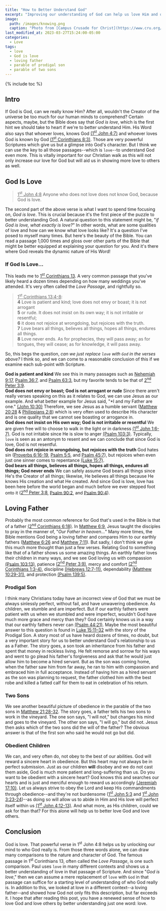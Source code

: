 ```yaml
---
title: "How to Better Understand God"
excerpt: "Improving our understanding of God can help us love Him and others better."
image: 
  path: /images/knowing.png
  caption: "Photo from [Campus Crusade for Christ](https://www.cru.org/us/en/how-to-know-god/would-you-like-to-know-god-personally.html)"
last_modified_at: 2023-03-27T15:24:00-05:00
categories:
  - Love
tags: 
  - love
  - God is love
  - loving father
  - parable of prodigal son
  - parable of two sons
---
```


{% include toc %}

## Intro
If God is God, can we really know Him? After all, wouldn't the Creator of the universe be too much for our human minds to comprehend? Certain aspects, maybe, but the Bible does say that *God is love*, which is the first hint we should take to heart if we're to better understand Him. His Word also says that whoever loves, knows God [(1<sup>st</sup> John 4:7)](https://www.biblegateway.com/passage/?search=1+John+4%3A7&version=ESV) and whoever loves God is known by God [(1<sup>st</sup> Corinthians 8:3)](https://www.biblegateway.com/passage/?search=1%20Corinthians%208%3A3&version=ESV). Those are very powerful Scriptures which give us but a glimpse into God's character. But I think we can use the key to all those passages--which is `love`--to understand God even more. This is vitally important for our Christian walk as this will not only increase our love for God but will aid us in showing more love to others as well.

## God Is Love
> <u>1<sup>st</sup> John 4:8</u> Anyone who does not love does not know God, because God is love.

The second part of the above verse is what I want to spend time focusing on, *God is love*. This is crucial because it's the first piece of the puzzle to better understanding God. A natural question to this statement might be, "*if God is love, what exactly is love?*" In other words, what are some qualities of love and how can we know what love looks like? It's a question I've posed to myself many times. But here's the beauty of the Bible. You can read a passage 1,000 times and gloss over other parts of the Bible that might be better equipped at explaining your question for you. And it's there where God reveals the dynamic nature of His Word! 

### If God Is Love...
This leads me to [1<sup>st</sup> Corinthians 13](https://www.biblegateway.com/passage/?search=1+Corinthians+13%3A4-8&version=ESV). A very common passage that you've likely heard a dozen times depending on how many weddings you've attended. It's very often called the *Love Passage*, and rightfully so.

> <u>1<sup>st</sup> Corinthians 13:4-8</u>:<br>
> **4** Love is patient and kind; love does not envy or boast; it is not arrogant<br>
> **5** or rude. It does not insist on its own way; it is not irritable or resentful;<br>
> **6** it does not rejoice at wrongdoing, but rejoices with the truth.<br>
> **7** Love bears all things, believes all things, hopes all things, endures all things.<br>
> **8** Love never ends. As for prophecies, they will pass away; as for tongues, they will cease; as for knowledge, it will pass away.

So, this begs the question, *can we just replace `love` with `God` in the verses above?* I think so, and we can come to a reasonable conclusion of this if we examine each sub-point with Scripture.

**God is patient and kind** We see this in many passages such as [Nehemiah 9:17](https://www.biblegateway.com/passage/?search=nehemiah+9%3A17&version=NKJV), [Psalm 36:7](https://www.biblegateway.com/passage/?search=psalm+36%3A7&version=NKJV), and [Psalm 63:3](https://www.biblegateway.com/passage/?search=psalm+63%3A3&version=NKJV), but my favorite tends to be that of [2<sup>nd</sup> Peter 3:9](https://www.biblegateway.com/passage/?search=2%20Peter%203%3A9&version=NKJV).<br>
**God does not envy or boast; God is not arrogant or rude** Since there aren't really verses speaking on this as it relates to God, we can use Jesus as our example. And what better example for Jesus said, "*I and my Father are one." [(John 10:30)](https://www.biblegateway.com/passage/?search=John%2010%3A30&version=NKJV) Therefore, we see Jesus as a humble servant ([Matthew 20:28](https://www.biblegateway.com/passage/?search=Matthew%2020%3A28&version=ESV) & [Philippians 2:8](https://www.biblegateway.com/passage/?search=Philippians%202%3A8&version=NKJV)) which is very often used to describe His character and is one quality that we cannot see boasting or arrogance in.<br>
**God does not insist on His own way; God is not irritable or resentful** We are given free will to choose to walk in the light or in darkness [(1<sup>st</sup> John 1:6-7)](https://www.biblegateway.com/passage/?search=1+John+1%3A6-7&version=KJV). God is not irritable since He is slow to anger [(Psalm 103:3)](https://www.biblegateway.com/passage/?search=psalm+103%3A8&version=KJV). Typically, `love` is seen as an antonym to resent and we can conclude that since God is love, God is not resentful.<br>
**God does not rejoice in wrongdoing, but rejoices with the truth** God hates sin ([Proverbs 6:16-19](https://www.biblegateway.com/passage/?search=proverbs%206%3A16-19&version=NKJV), [Psalm 5:5](https://www.biblegateway.com/passage/?search=psalm%205%3A5&version=NKJV), and [Psalm 45:7](https://www.biblegateway.com/passage/?search=Psalm%2045%3A7&version=ESV)), but rejoices when even just one sinner comes to repentance [(Luke 15:7)](https://www.biblegateway.com/passage/?search=luke+15%3A7&version=NKJV).<br>
**God bears all things, believes all things, hopes all things, endures all things; God never ends** We can safely assume God bears all things since He's the Creator of all things; likewise, He believes all things because He knows His creation and what He created. And since God is love, love has been here before the world began and much before we ever stepped foot onto it ([2<sup>nd</sup> Peter 3:8](https://www.biblegateway.com/passage/?search=2+peter+3%3A8&version=KJV), [Psalm 90:2](https://www.biblegateway.com/passage/?search=psalm+90%3A2&version=KJV), and [Psalm 90:4](https://www.biblegateway.com/passage/?search=psalm+90%3A4&version=KJV)).<br>

## Loving Father
Probably the most common reference for God that's used in the Bible is that of a father [(2<sup>nd</sup> Corinthians 6:18)](https://www.biblegateway.com/passage/?search=2+corinthians+6%3A18&version=ESV). In [Matthew 6:9](https://www.biblegateway.com/passage/?search=Matthew%206%3A9&version=KJV), Jesus taught the disciples to pray in the manner of, "*Our Father in heaven...*" Many more times, the Bible mentions God being a loving father and compares Him to our earthly fathers ([Matthew 6:26](https://www.biblegateway.com/passage/?search=Matthew%206%3A26&version=ESV) and [Matthew 7:11](https://www.biblegateway.com/passage/?search=Matthew%207%3A11&version=ESV)). But sadly, I don't think we give this much more thought than just a few verses. Relating God to something like that of a father shows us some amazing things. An earthly father loves their children in many ways, and we see God loving us with compassion [(Psalm 103:13)](https://www.biblegateway.com/passage/?search=psalms+103%3A13&version=ESV), patience [(2<sup>nd</sup> Peter 3:9)](https://www.biblegateway.com/passage/?search=2+peter+3%3A9&version=KJV), mercy and comfort [(2<sup>nd</sup> Corinthians 1:3-4)](https://www.biblegateway.com/passage/?search=2+corinthians+1%3A3-4&version=ESV), discipline [(Hebrews 12:7-11)](https://www.biblegateway.com/passage/?search=hebrews+12%3A7-11&version=ESV), dependability [(Matthew 10:29-31)](https://www.biblegateway.com/passage/?search=matthew+10%3A29-31&version=ESV), and protection [(Psalm 139:5)](https://www.biblegateway.com/passage/?search=psalms+139%3A5&version=NKJV). 

### Prodigal Son
I think many Christians today have an incorrect view of God that we must be always sinlessly perfect, without fail, and have unwavering obedience. As children, we stumble and are imperfect. But if our earthly fathers were patient with us when we stumbled and were imperfect, wouldn't God have much more grace and mercy than they? God certainly knows us in a way that our earthly fathers never can [(Psalm 44:21)](https://www.biblegateway.com/passage/?search=Psalm%2044%3A21&version=NKJV). Maybe the most beautiful answer to this question is found in [Luke 15:11–32](https://www.biblegateway.com/passage/?search=luke+15%3A11-32&version=ESV) with the story of the Prodigal Son. A story most of us have heard dozens of times, no doubt, but a very important story for us to better understand God's relationship to us as a Father. The story goes, a son took an inheritance from his father and spent that money in reckless living. He felt remorse and sorrow for his ways and went to go plead his father's forgiveness and ask that he would just allow him to become a hired servant. But as the son was coming home, when the father saw him from far away, he ran to him with compassion and embraced him in full acceptance. Instead of having him as a hired servant as the son was planning to request, the father clothed him with the best robe and killed a fatted calf for them to eat in celebration of his return. 

### Two Sons
We see another beautiful picture of obedience in the parable of the two sons in [Matthew 21:28-32](https://www.biblegateway.com/passage/?search=matthew+21%3A28-32&version=ESV). The story goes, a father tells his two sons to work in the vineyard. The one son says, "I will not," but changes his mind and goes to the vineyard. The other son says, "I will go," but did not. Jesus then asks which of the two sons did the will of the father? The obvious answer is that of the first son who said he would not go but did.

### Obedient Children
We can, and very often do, not obey to the best of our abilities. God will reward a sincere heart in obedience. But this heart may not always be in perfect submission. Just as our children **will** disobey and we do not cast them aside, God is much more patient and long-suffering than us. Do you want to be obedient with a sincere heart? God knows this and searches our hearts and is just and merciful enough to reward us accordingly [(Jeremiah 17:10)](https://www.biblegateway.com/passage/?search=Jeremiah%2017%3A10&version=ESV). Let us always strive to obey the Lord and keep His commandments through obedience--and they're not burdensome ([1<sup>st</sup> John 5:3](https://www.biblegateway.com/passage/?search=1%20John%205%3A3&version=ESV) and [1<sup>st</sup> John 3:23-24](https://www.biblegateway.com/passage/?search=1+John+3%3A23-24&version=ESV))--as doing so will allow us to abide in Him and His love will perfect itself within us [(1<sup>st</sup> John 4:12-13)](https://www.biblegateway.com/passage/?search=1+John+4%3A12-13&version=ESV). And what more, as His children, could we ask for than that? For this alone will help us to better love God and love others.

## Conclusion
God is love. That powerful verse in 1<sup>st</sup> John 4:8 helps us by unlocking our mind to who God really is. From those three words alone, we can draw many comparisons to the nature and character of God. The famous passage in 1<sup>st</sup> Corinthians 13, often called the *Love Passage*, is one such comparison. Paul uses `love` in many different contexts and shows us a better understanding of love in that passage of Scripture. And since "*God is love*," then we can assume a mere replacement of `love` with `God` in that passage can suffice for a starting level of understanding of who God really is. In addition to this, we looked at love in a different context--a loving father--and showed how God not only fits this description, but far exceeds it. I hope that after reading this post, you have a renewed sense of how to love God and love others by better understanding just one word: love.
